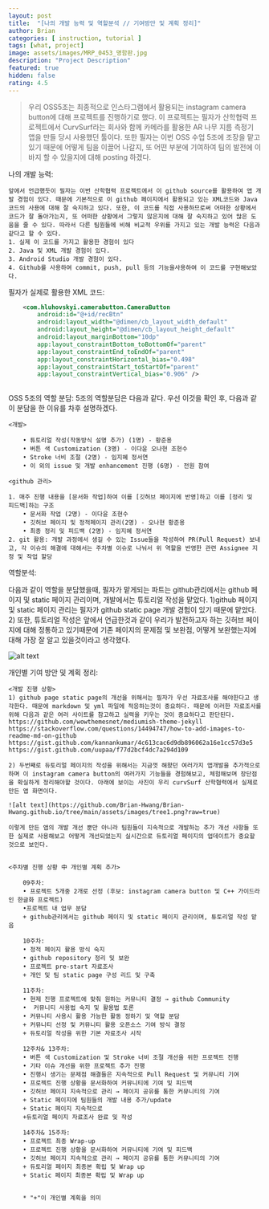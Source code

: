```yaml
---	
layout: post	
title:  "[나의 개발 능력 및 역할분석 // 기여방안 및 계획 정리]"	
author: Brian
categories: [ instruction, tutorial ]	
tags: [what, project]
image: assets/images/MRP_0453_명함판.jpg
description: "Project Description"	
featured: true	
hidden: false	
rating: 4.5	
---	
```


> 우리 OSS5조는 최종적으로 인스타그램에서 활용되는 instagram camera button에 대해 프로젝트를 진행하기로 했다. 이 프로젝트는 필자가 산학협력 프로젝트에서 CurvSurf라는 회사와 함께 카메라를 활용한 AR 나무 지름 측정기 앱을 만들 당시 사용했던 툴이다. 또한 필자는 이번 OSS 수업 5조에 조장을 맡고있기 때문에 어떻게 팀을 이끌어 나갈지, 또 어떤 부분에 기여하여 팀의 발전에 이바지 할 수 있을지에 대해 posting 하겠다.

나의 개발 능력: 
```	
앞에서 언급했듯이 필자는 이번 산학협력 프로젝트에서 이 github source를 활용하여 앱 개발 경험이 있다. 때문에 기본적으로 이 github 페이지에서 활용되고 있는 XML코드와 Java 코드의 사용에 대해 잘 숙지하고 있다. 또한, 이 코드를 직접 사용하므로써 어떠한 상황에서 코드가 잘 돌아가는지, 또 어떠한 상황에서 그렇지 않은지에 대해 잘 숙지하고 있어 많은 도움을 줄 수 있다. 따라서 다른 팀원들에 비해 비교적 우위를 가지고 있는 개발 능력은 다음과 같다고 할 수 있다.
1. 실제 이 코드를 가지고 활용한 경험이 있다
2. Java 및 XML 개발 경험이 있다. 
3. Android Studio 개발 경험이 있다. 
4. Github를 사용하여 commit, push, pull 등의 기능을사용하여 이 코드를 구현해보았다.

```


필자가 실제로 활용한 XML 코드:

```xml
    <com.hluhovskyi.camerabutton.CameraButton
        android:id="@+id/recBtn"
        android:layout_width="@dimen/cb_layout_width_default"
        android:layout_height="@dimen/cb_layout_height_default"
        android:layout_marginBottom="10dp"
        app:layout_constraintBottom_toBottomOf="parent"
        app:layout_constraintEnd_toEndOf="parent"
        app:layout_constraintHorizontal_bias="0.498"
        app:layout_constraintStart_toStartOf="parent"
        app:layout_constraintVertical_bias="0.906" />
	
```

OSS 5조의 역할 분담:
5조의 역할분담은 다음과 같다. 우선 이것을 확인 후, 다음과 같이 분담을 한 이유를 차후 설명하겠다.
```
<개발>

    • 튜토리얼 작성(작동방식 설명 추가) (1명) - 황준용
    • 버튼 색 Customization (3명) - 이다윤 오나현 조현수
    • Stroke 너비 조절 (2명) - 임지혜 정서연
    • 이 외의 issue 및 개발 enhancement 진행 (6명) - 전원 참여
      
<github 관리>

1. 매주 진행 내용을 [문서화 작업]하여 이를 [깃허브 페이지에 반영]하고 이를 [정리 및 피드백]하는 구조
    • 문서화 작업 (2명) - 이다윤 조현수
    • 깃허브 페이지 및 정적페이지 관리(2명) - 오나현 황준용
    • 최종 정리 및 피드백 (2명) - 임지혜 정서연
2. git 활용: 개발 과정에서 생길 수 있는 Issue들을 작성하여 PR(Pull Request) 보내고, 각 이슈의 해결에 대해서는 주차별 이슈로 나눠서 위 역할을 반영한 관련 Assignee 지정 및 작업 할당
```
역할분석:

다음과 같이 역할을 분담했을때, 필자가 맡게되는 파트는 github관리에서는 github 페이지 및 static 페이지 관리이며, 개발에서는 튜토리얼 작성을 맡았다.
1)github 페이지 및 static 페이지 관리는 필자가 github static page 개발 경험이 있기 때문에 맡았다.
2) 또한, 튜토리얼 작성은 앞에서 언급한것과 같이 우리가 발전하고자 하는 깃허브 페이지에 대해 정통하고 있기때문에 기존 페이지의 문제점 및 보완점, 어떻게 보완했는지에 대해 가장 잘 알고 있을것이라고 생각했다. 

![alt text](https://github.com/Brian-Hwang/Brian-Hwang.github.io/tree/main/assets/images/socialmatic_2_mini.jpg?raw=true)

개인별 기여 방안 및 계획 정리: 


```
<개발 진행 상황>
1) github page static page의 개선을 위해서는 필자가 우선 자료조사를 해야한다고 생각한다. 때문에 markdown 및 yml 파일에 적응하는것이 중요하다. 때문에 이러한 자료조사를 위해 다음과 같은 여러 사이트를 참고하고 실력을 키우는 것이 중요하다고 판단된다.
https://github.com/wowthemesnet/mediumish-theme-jekyll
https://stackoverflow.com/questions/14494747/how-to-add-images-to-readme-md-on-github
https://gist.github.com/kannankumar/4c613cac6d9db896062a16e1cc57d3e5
https://gist.github.com/uupaa/f77d2bcf4dc7a294d109

2) 두번째로 듀토리얼 페이지의 작성을 위해서는 지금껏 해왔던 여러가지 앱개발을 추가적으로 하며 이 instagram camera button의 여러가지 기능들을 경험해보고, 체험해보며 장단점을 확실하게 정리해야할 것이다. 아래에 보이는 사진이 우리 curvSurf 산학협력에서 실제로 만든 앱 화면이다.

![alt text](https://github.com/Brian-Hwang/Brian-Hwang.github.io/tree/main/assets/images/tree1.png?raw=true)

이렇게 만든 앱의 개발 개선 뿐만 아니라 팀원들이 지속적으로 개발하는 추가 개선 사항들 또한 실제로 사용해보고 어떻게 개선되었는지 실시간으로 듀토리얼 페이지의 업데이트가 중요할 것으로 보인다.

	
<주차별 진행 상황 中 개인별 계획 추가>
	
	09주차:
    • 프로젝트 5개중 2개로 선정 (후보: instagram camera button 및 C++ 가이드라인 한글화 프로젝트)
    •프로젝트 내 업무 분담
    + github관리에서는 github 페이지 및 static 페이지 관리이며, 튜토리얼 작성 맡음
	
	10주차:
    • 정적 페이지 활용 방식 숙지
    • github repository 정리 및 보완
    • 프로젝트 pre-start 자료조사
    + 개인 및 팀 static page 구성 리드 및 구축
	
	11주차:
    • 현제 진행 프로젝트에 맞춰 원하는 커뮤니티 결정 → github Community
    •  커뮤니티 사용법 숙지 및 활용법 토론
    • 커뮤니티 사용시 활용 가능한 활동 정하기 및 역할 분담
    + 커뮤니티 선정 및 커뮤니티 활용 오픈소스 기여 방식 결정
    + 듀토리얼 작성을 위한 기본 자료조사 시작
	
	12주차& 13주차:
    • 버튼 색 Customization 및 Stroke 너비 조절 개선을 위한 프로젝트 진행
    • 기타 이슈 개선을 위한 프로젝트 추가 진행
    • 진행시 생기는 문제점 해결들은 지속적으로 Pull Request 및 커뮤니티 기여
    • 프로젝트 진행 상황을 문서화하여 커뮤니티에 기여 및 피드백
    • 깃허브 페이지 지속적으로 관리 → 페이지 공유를 통한 커뮤니티의 기여
    + Static 페이지에 팀원들의 개발 내용 추가/update
    + Static 페이지 지속적으로 
    +듀토리얼 페이지 자료조사 완료 및 작성
      
	14주차& 15주차:
    • 프로젝트 최종 Wrap-up
    • 프로젝트 진행 상황을 문서화하여 커뮤니티에 기여 및 피드백
    • 깃허브 페이지 지속적으로 관리 → 페이지 공유를 통한 커뮤니티의 기여
    + 듀토리얼 페이지 최종본 확립 및 Wrap up
    + Static 페이지 최종본 확립 및 Wrap up
    
    
    * "+"이 개인별 계획을 의미

```
